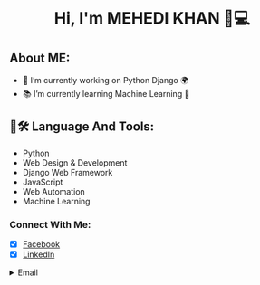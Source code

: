 <h1 align='center'>Hi, I'm MEHEDI KHAN 👋💻</h1>

## About ME:

- 🔭 I’m currently working on Python Django 🌍<br>
- 📚 I’m currently learning Machine Learning 🤖<br>

## 📖🛠 Language And Tools:

- Python
- Web Design & Development
- Django Web Framework
- JavaScript
- Web Automation
- Machine Learning


### Connect With Me:
- [x] [Facebook](https://www.facebook.com/MDMMHK/)
- [x] [LinkedIn](https://www.linkedin.com/in/mehedikhan-mk/)

<details><summary>Email</summary><p>mehedikhan.cse@gmail.com</p></details>


